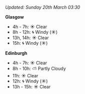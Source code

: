 *Updated: Sunday 20th March 03:30*

**Glasgow**

* 4h - 7h: :sunny: Clear
* 8h - 12h: :cyclone: Windy (:sunny:)
* 13h, 14h: :sunny: Clear
* 15h: :cyclone: Windy (:sunny:)

**Edinburgh**

* 4h - 7h: :sunny: Clear
* 8h - 10h: :partly_sunny: Partly Cloudy
* 11h: :sunny: Clear
* 12h: :cyclone: Windy (:sunny:)
* 13h - 15h: :sunny: Clear
